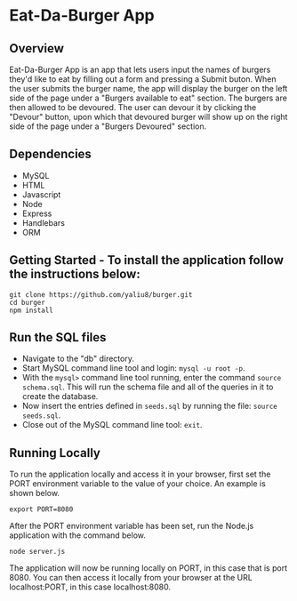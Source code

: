 # Eat-Da-Burger App

## Overview
Eat-Da-Burger App is an app that lets users input the names of burgers they'd like to eat by filling out a form and pressing a Submit buton. When the user submits the burger name, the app will display the burger on the left side of the page under a "Burgers available to eat" section. The burgers are then allowed to be devoured. The user can devour it by clicking the "Devour" button, upon which that devoured burger will show up on the right side of the page under a "Burgers Devoured" section.

## Dependencies
* MySQL
* HTML
* Javascript
* Node
* Express
* Handlebars
* ORM

## Getting Started - To install the application follow the instructions below:

```
git clone https://github.com/yaliu8/burger.git
cd burger
npm install
```

## Run the SQL files
* Navigate to the "db" directory.
* Start MySQL command line tool and login: `mysql -u root -p`.
* With the `mysql>` command line tool running, enter the command `source schema.sql`. This will run the schema file and all of the queries in it to create the database.
* Now insert the entries defined in `seeds.sql` by running the file: `source seeds.sql`.
* Close out of the MySQL command line tool: `exit`.

## Running Locally
To run the application locally and access it in your browser, first set the PORT environment variable to the value of your choice. An example is shown below.

```
export PORT=8080
```

After the PORT environment variable has been set, run the Node.js application with the command below.

```
node server.js
```

The application will now be running locally on PORT, in this case that is port 8080. You can then access it locally from your browser at the URL localhost:PORT, in this case localhost:8080.


